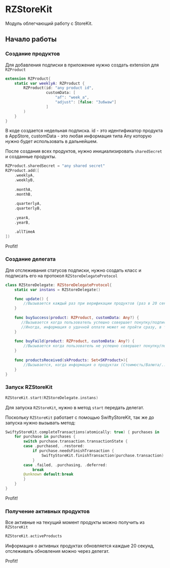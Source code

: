 # RZStoreKit

Модуль облегчающий работу с StoreKit.

## Начало работы

### Создание продуктов

Для добавления подписки в приложение нужно создать extension для `RZProduct`

```Swift
extension RZProduct{
    static var weeklyA: RZProduct {
        RZProduct(id: "any product id",
                  customData: [
                      "af": "week_a",
                      "adjust": [false: "3u6waw"]
                  ]
        )
    }
}
```

В коде создается недельная подписка. id - это идентификатор продукта в AppStore, customData - это любая информация типа Any которую нужно будет использовать в дальнейшем. 

После создания всех продуктов, нужно инициализировать `sharedSecret` и созданные продукты.

```Swift
RZProduct.sharedSecret = "any shared secret"
RZProduct.add([
    .weeklyA,
    .weeklyB,
    
    .monthA,
    .monthB,
    
    .quarterlyA,
    .quarterlyB,
    
    .yearA,
    .yearB,

    .allTimeA
])
```

Profit!

### Создание делегата

Для отслеживания статусов подписки, нужно создать класс и подписать его на протокол `RZStoreDelegateProtocol`

```Swift
class RZStoreDelegate: RZStoreDelegateProtocol{
    static var instans = RZStoreDelegate()

    func update() {
        //Вызывается каждый раз при верификации продуктов (раз в 20 сек)
    }
    
    func buySuccess(product: RZProduct, customData: Any?) {
       //Вызывается когда пользователь успешно совершает покупку/подписку
       //Иногда, информация о удачной оплате может не пройти сразу, в таком случае данный метод может быть не вызван, для предоставления доступа к контенту рекомендуется использовать информацию после совершения `update`.
    }
    
    func buyFaild(product: RZProduct, customData: Any?) {
        //Вызывается когда пользователь не успешно совершает покупку/подписку
    }
    
    func productsReceived(skProducts: Set<SKProduct>){
        //Вызывается, когда информация о продуктах (Стоимость/Валюта/...) были получены.
    }
}
```

### Запуск RZStoreKit

```Swift
RZStoreKit.start(RZStoreDelegate.instans)
```

Для запуска `RZStoreKit`, нужно в метод `start` передать делегат. 

Поскольку `RZStoreKit` работает с помощью SwiftyStoreKit, так же до запуска нужно вызывать метод:

```Swift
SwiftyStoreKit.completeTransactions(atomically: true) { purchases in
    for purchase in purchases {
        switch purchase.transaction.transactionState {
        case .purchased, .restored:
            if purchase.needsFinishTransaction {
                SwiftyStoreKit.finishTransaction(purchase.transaction)
            }
        case .failed, .purchasing, .deferred:
            break
        @unknown default:break
        }
    }
}
```

Profit!

### Получение активных продуктов

Все активные на текущий момент продукты можно получить из `RZStoreKit`

```Swift
RZStoreKit.activeProducts
```

Информация о активных продуктах обновляется каждые 20 секунд, отслеживать обновления можно через делегат.

Profit!
